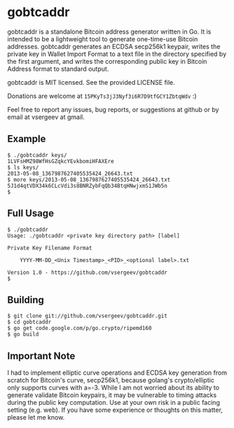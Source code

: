 gobtcaddr
=========

gobtcaddr is a standalone Bitcoin address generator written in Go.  It is
intended to be a lightweight tool to generate one-time-use Bitcoin addresses.
gobtcaddr generates an ECDSA secp256k1 keypair, writes the private key in
Wallet Import Format to a text file in the directory specified by the first
argument, and writes the corresponding public key in Bitcoin Address format to
standard output.

gobtcaddr is MIT licensed. See the provided LICENSE file.

Donations are welcome at `15PKyTs3jJ3Nyf3i6R7D9tfGCY1ZbtqWdv` :)

Feel free to report any issues, bug reports, or suggestions at github or by
email at vsergeev at gmail.

Example
-------

    $ ./gobtcaddr keys/
    1LVFsHMZ98WfHsGZqkcYEvkbomiHFAXEre
    $ ls keys/
    2013-05-08_1367987627405535424_26643.txt
    $ more keys/2013-05-08_1367987627405535424_26643.txt
    5J1d4qtVDX34k6CLcVdi3s8BNRZybFqQb34BtqHNwjxmS1JWb5n
    $

Full Usage
----------

    $ ./gobtcaddr
    Usage: ./gobtcaddr <private key directory path> [label]
    
    Private Key Filename Format
    
        YYYY-MM-DD_<Unix Timestamp>_<PID>_<optional label>.txt
    
    Version 1.0 - https://github.com/vsergeev/gobtcaddr
    $

Building
--------

    $ git clone git://github.com/vsergeev/gobtcaddr.git
    $ cd gobtcaddr
    $ go get code.google.com/p/go.crypto/ripemd160
    $ go build

Important Note
--------------

I had to implement elliptic curve operations and ECDSA key generation from
scratch for Bitcoin's curve, secp256k1, because golang's crypto/elliptic only
supports curves with a=-3.  While I am not worried about its ability to
generate validate Bitcoin keypairs, it may be vulnerable to timing attacks
during the public key computation. Use at your own risk in a public facing
setting (e.g. web). If you have some experience or thoughts on this matter,
please let me know.

